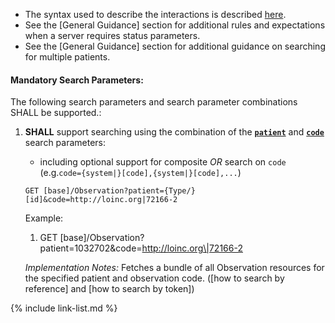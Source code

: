 - The syntax used to describe the interactions is described [here](general-guidance.html#search-syntax).
- See the [General Guidance] section for additional rules and expectations when a server requires status parameters.
- See the [General Guidance] section for additional guidance on searching for multiple patients.

#### Mandatory Search Parameters:

The following search parameters and search parameter combinations SHALL be supported.:

1. **SHALL** support searching using the combination of the **[`patient`](SearchParameter-us-core-observation-patient.html)** and **[`code`](SearchParameter-us-core-observation-code.html)** search parameters:
    - including optional support for composite *OR* search on `code` (e.g.`code={system|}[code],{system|}[code],...`)

    `GET [base]/Observation?patient={Type/}[id]&code=http://loinc.org|72166-2`

    Example:
    
      1. GET [base]/Observation?patient=1032702&amp;code=http://loinc.org\|72166-2

    *Implementation Notes:* Fetches a bundle of all Observation resources for the specified patient and observation code. ([how to search by reference] and [how to search by token])





{% include link-list.md %}